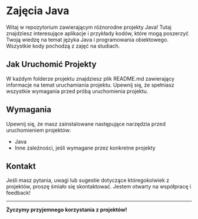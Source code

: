 # Zajęcia Java

Witaj w repozytorium zawierającym różnorodne projekty Java! Tutaj znajdziesz interesujące aplikacje i przykłady kodów, które mogą poszerzyć Twoją wiedzę na temat języka Java i programowania obiektowego. Wszystkie kody pochodzą z zajęć na studiach.


## Jak Uruchomić Projekty

W każdym folderze projektu znajdziesz plik README.md zawierający informacje na temat uruchamiania projektu. Upewnij się, że spełniasz wszystkie wymagania przed próbą uruchomienia projektu.

## Wymagania

Upewnij się, że masz zainstalowane następujące narzędzia przed uruchomieniem projektów:

- Java
- Inne zależności, jeśli wymagane przez konkretne projekty

## Kontakt

Jeśli masz pytania, uwagi lub sugestie dotyczące któregokolwiek z projektów, proszę śmiało się skontaktować. Jestem otwarty na współpracę i feedback!


---

**Życzymy przyjemnego korzystania z projektów!**
